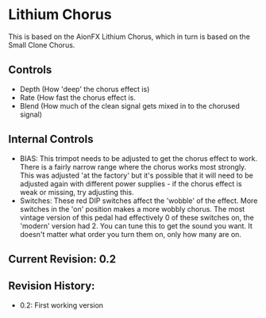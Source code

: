 # Lithium Chorus

This is based on the AionFX Lithium Chorus, which in turn is based on the Small Clone Chorus.

## Controls

* Depth (How 'deep' the chorus effect is)
* Rate (How fast the chorus effect is.  
* Blend (How much of the clean signal gets mixed in to the chorused signal)

## Internal Controls

* BIAS:  This trimpot needs to be adjusted to get the chorus effect to work.  There is a fairly narrow
         range where the chorus works most strongly.  This was adjusted 'at the factory' but it's possible
         that it will need to be adjusted again with different power supplies - if the chorus effect
         is weak or missing, try adjusting this.
* Switches:  These red DIP switches affect the 'wobble' of the effect.  More switches in the 'on' position
             makes a more wobbly chorus.  The most vintage version of this pedal had effectively 0 of
             these switches on, the 'modern' version had 2.  You can tune this to get the sound you want.
             It doesn't matter what order you turn them on, only how many are on.

## Current Revision: 0.2

## Revision History:

* 0.2: First working version

  

